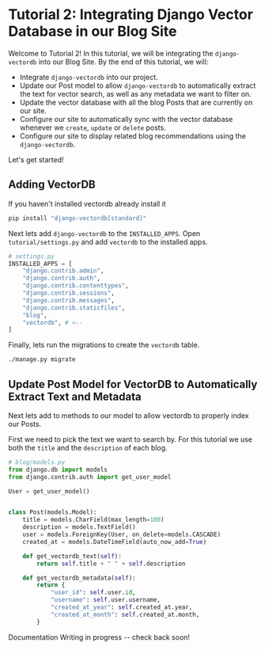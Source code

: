 # Tutorial 2: Integrating Django Vector Database in our Blog Site

Welcome to Tutorial 2! In this tutorial, we will be integrating the `django-vectordb` into our Blog Site. By the end of this tutorial, we will:

- Integrate `django-vectordb` into our project.
- Update our Post model to allow `django-vectordb` to automatically extract the text for vector search, as well as any metadata we want to filter on.
- Update the vector database with all the blog Posts that are currently on our site.
- Configure our site to automatically sync with the vector database whenever we `create`, `update` or `delete` posts.
- Configure our site to display related blog recommendations using the `django-vectordb`.

Let's get started!

## Adding VectorDB

If you haven't installed vectordb already install it

```bash
pip install "django-vectordb[standard]"
```

Next lets add `django-vectordb` to the `INSTALLED_APPS`. Open `tutorial/settings.py` and add `vectordb` to the installed apps.

```python title="tutorial/settings.py" hl_lines="10"
# settings.py
INSTALLED_APPS = [
    "django.contrib.admin",
    "django.contrib.auth",
    "django.contrib.contenttypes",
    "django.contrib.sessions",
    "django.contrib.messages",
    "django.contrib.staticfiles",
    "blog",
    "vectordb", # <--
]
```

Finally, lets run the migrations to create the `vectordb` table.

```bash
./manage.py migrate
```

## Update Post Model for VectorDB to Automatically Extract Text and Metadata

Next lets add to methods to our model to allow vectordb to properly index our Posts.

First we need to pick the text we want to search by. For this tutorial we use both the `title` and the `description` of each blog.

```python title="blog/models.py" linenums="1" hl_lines="14-23"
# blog/models.py
from django.db import models
from django.contrib.auth import get_user_model

User = get_user_model()


class Post(models.Model):
    title = models.CharField(max_length=100)
    description = models.TextField()
    user = models.ForeignKey(User, on_delete=models.CASCADE)
    created_at = models.DateTimeField(auto_now_add=True)

    def get_vectordb_text(self):
        return self.title + " " + self.description

    def get_vectordb_metadata(self):
        return {
            "user_id": self.user.id,
            "username": self.user.username,
            "created_at_year": self.created_at.year,
            "created_at_month": self.created_at.month,
        }
```

Documentation Writing in progress -- check back soon!
